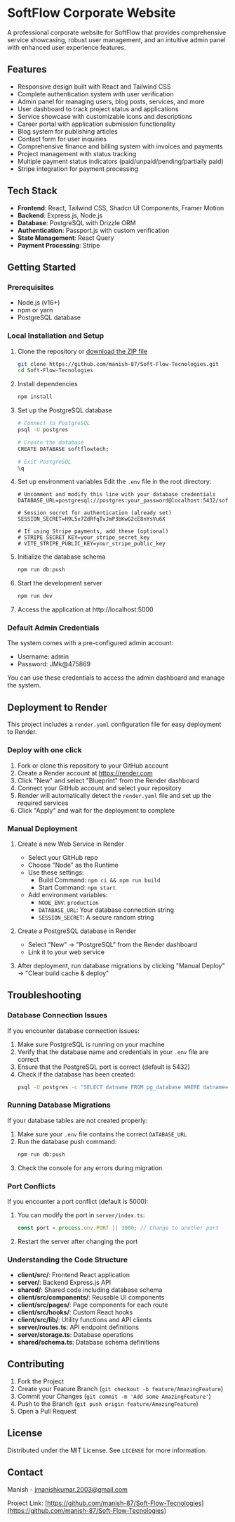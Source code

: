 # SoftFlow Corporate Website

A professional corporate website for SoftFlow that provides comprehensive service showcasing, robust user management, and an intuitive admin panel with enhanced user experience features.

## Features

- Responsive design built with React and Tailwind CSS
- Complete authentication system with user verification
- Admin panel for managing users, blog posts, services, and more
- User dashboard to track project status and applications
- Service showcase with customizable icons and descriptions
- Career portal with application submission functionality
- Blog system for publishing articles
- Contact form for user inquiries
- Comprehensive finance and billing system with invoices and payments
- Project management with status tracking
- Multiple payment status indicators (paid/unpaid/pending/partially paid)
- Stripe integration for payment processing

## Tech Stack

- **Frontend**: React, Tailwind CSS, Shadcn UI Components, Framer Motion
- **Backend**: Express.js, Node.js
- **Database**: PostgreSQL with Drizzle ORM
- **Authentication**: Passport.js with custom verification
- **State Management**: React Query
- **Payment Processing**: Stripe

## Getting Started

### Prerequisites

- Node.js (v16+)
- npm or yarn
- PostgreSQL database

### Local Installation and Setup

1. Clone the repository or [download the ZIP file](https://github.com/manish-87/Soft-Flow-Tecnologies/archive/refs/heads/main.zip)
   ```bash
   git clone https://github.com/manish-87/Soft-Flow-Tecnologies.git
   cd Soft-Flow-Tecnologies
   ```

2. Install dependencies
   ```bash
   npm install
   ```

3. Set up the PostgreSQL database
   ```bash
   # Connect to PostgreSQL
   psql -U postgres
   
   # Create the database
   CREATE DATABASE softflowtech;
   
   # Exit PostgreSQL
   \q
   ```

4. Set up environment variables
   Edit the `.env` file in the root directory:
   ```
   # Uncomment and modify this line with your database credentials
   DATABASE_URL=postgresql://postgres:your_password@localhost:5432/softflowtech
   
   # Session secret for authentication (already set)
   SESSION_SECRET=H9L5x7ZdRfqTvJmP3bKwG2cE8nYsVu6X
   
   # If using Stripe payments, add these (optional)
   # STRIPE_SECRET_KEY=your_stripe_secret_key
   # VITE_STRIPE_PUBLIC_KEY=your_stripe_public_key
   ```

5. Initialize the database schema
   ```bash
   npm run db:push
   ```

6. Start the development server
   ```bash
   npm run dev
   ```

7. Access the application at http://localhost:5000

### Default Admin Credentials

The system comes with a pre-configured admin account:
- Username: admin
- Password: JMk@475869

You can use these credentials to access the admin dashboard and manage the system.

## Deployment to Render

This project includes a `render.yaml` configuration file for easy deployment to Render.

### Deploy with one click

1. Fork or clone this repository to your GitHub account
2. Create a Render account at https://render.com
3. Click "New" and select "Blueprint" from the Render dashboard
4. Connect your GitHub account and select your repository
5. Render will automatically detect the `render.yaml` file and set up the required services
6. Click "Apply" and wait for the deployment to complete

### Manual Deployment

1. Create a new Web Service in Render
   - Select your GitHub repo
   - Choose "Node" as the Runtime
   - Use these settings:
     - Build Command: `npm ci && npm run build`
     - Start Command: `npm start`
   - Add environment variables:
     - `NODE_ENV`: `production`
     - `DATABASE_URL`: Your database connection string
     - `SESSION_SECRET`: A secure random string

2. Create a PostgreSQL database in Render
   - Select "New" → "PostgreSQL" from the Render dashboard
   - Link it to your web service

3. After deployment, run database migrations by clicking "Manual Deploy" → "Clear build cache & deploy"

## Troubleshooting

### Database Connection Issues

If you encounter database connection issues:

1. Make sure PostgreSQL is running on your machine
2. Verify that the database name and credentials in your `.env` file are correct
3. Ensure that the PostgreSQL port is correct (default is 5432)
4. Check if the database has been created:
   ```bash
   psql -U postgres -c "SELECT datname FROM pg_database WHERE datname='softflowtech';"
   ```

### Running Database Migrations

If your database tables are not created properly:

1. Make sure your `.env` file contains the correct `DATABASE_URL`
2. Run the database push command:
   ```bash
   npm run db:push
   ```
3. Check the console for any errors during migration

### Port Conflicts

If you encounter a port conflict (default is 5000):

1. You can modify the port in `server/index.ts`:
   ```javascript
   const port = process.env.PORT || 3000; // Change to another port
   ```
2. Restart the server after changing the port

### Understanding the Code Structure

- **client/src/**: Frontend React application
- **server/**: Backend Express.js API
- **shared/**: Shared code including database schema
- **client/src/components/**: Reusable UI components
- **client/src/pages/**: Page components for each route
- **client/src/hooks/**: Custom React hooks
- **client/src/lib/**: Utility functions and API clients
- **server/routes.ts**: API endpoint definitions
- **server/storage.ts**: Database operations
- **shared/schema.ts**: Database schema definitions

## Contributing

1. Fork the Project
2. Create your Feature Branch (`git checkout -b feature/AmazingFeature`)
3. Commit your Changes (`git commit -m 'Add some AmazingFeature'`)
4. Push to the Branch (`git push origin feature/AmazingFeature`)
5. Open a Pull Request

## License

Distributed under the MIT License. See `LICENSE` for more information.

## Contact

Manish - jmanishkumar.2003@gmail.com

Project Link: [https://github.com/manish-87/Soft-Flow-Tecnologies](https://github.com/manish-87/Soft-Flow-Tecnologies)